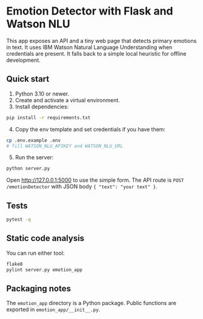 # Emotion Detector with Flask and Watson NLU

This app exposes an API and a tiny web page that detects primary emotions in text. It uses IBM Watson Natural Language Understanding when credentials are present. It falls back to a simple local heuristic for offline development.

## Quick start

1. Python 3.10 or newer.
2. Create and activate a virtual environment.
3. Install dependencies:

```bash
pip install -r requirements.txt
```

4. Copy the env template and set credentials if you have them:

```bash
cp .env.example .env
# fill WATSON_NLU_APIKEY and WATSON_NLU_URL
```

5. Run the server:

```bash
python server.py
```

Open http://127.0.0.1:5000 to use the simple form. The API route is `POST /emotionDetector` with JSON body `{ "text": "your text" }`.

## Tests

```bash
pytest -q
```

## Static code analysis

You can run either tool:

```bash
flake8
pylint server.py emotion_app
```

## Packaging notes

The `emotion_app` directory is a Python package. Public functions are exported in `emotion_app/__init__.py`.
